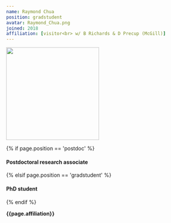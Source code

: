 ```yaml
---
name: Raymond Chua
position: gradstudent
avatar: Raymond_Chua.png
joined: 2018
affiliation: [visitor<br> w/ B Richards & D Precup (McGill)]
---
```


<img width="250" src="{{site.baseurl}}/images/people/{{page.avatar}}" data-action="zoom">

 {% if page.position == 'postdoc' %}
<h4>Postdoctoral research associate</h4>
 {% elsif page.position == 'gradstudent' %}
<h4>PhD student</h4>
 {% endif %}

<b>{{page.affiliation}}</b>